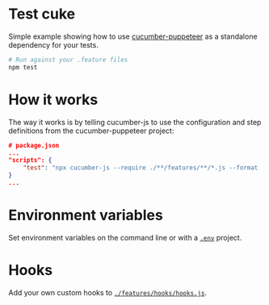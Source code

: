 # Test cuke
Simple example showing how to use [cucumber-puppeteer](https://github.com/patheard/cucumber-puppeteer) as a standalone dependency for your tests.
```bash
# Run against your .feature files
npm test
```
# How it works
The way it works is by telling cucumber-js to use the configuration and step definitions from the cucumber-puppeteer project:
```json
# package.json
...
"scripts": {
    "test": "npx cucumber-js --require ./**/features/**/*.js --format ./node_modules/cucumber-puppeteer/features/support/util/PrettyFormatter"
}
...
```
# Environment variables
Set environment variables on the command line or with a [`.env`](https://github.com/patheard/test-cuke/blob/master/.env) project.

# Hooks
Add your own custom hooks to [`./features/hooks/hooks.js`](https://github.com/patheard/test-cuke/blob/master/features/hooks/hooks.js).
